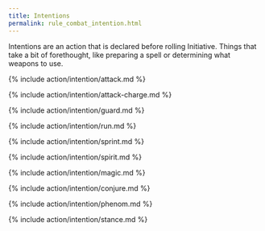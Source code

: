 ```yaml
---
title: Intentions
permalink: rule_combat_intention.html
---
```


Intentions are an action that is declared before rolling Initiative. Things that take a bit of forethought, like preparing a spell or determining what weapons to use.

{% include action/intention/attack.md %}

{% include action/intention/attack-charge.md %}

{% include action/intention/guard.md %}

{% include action/intention/run.md %}

{% include action/intention/sprint.md %}

{% include action/intention/spirit.md %}

{% include action/intention/magic.md %}

{% include action/intention/conjure.md %}

{% include action/intention/phenom.md %}

{% include action/intention/stance.md %}